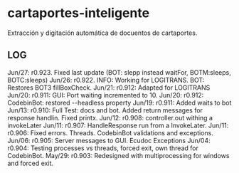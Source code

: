 # cartaportes-inteligente
Extracción y digitación automática de docuentos de cartaportes.

## LOG
Jun/27: r0.923. Fixed last update (BOT: slepp instead waitFor, BOTM:sleeps, BOTC:sleeps)
Jun/26: r0.922. INFO: Working for LOGITRANS. BOT: Restores BOT3 fillBoxCheck. 
Jun/21: r0.912: Adapted for LOGITRANS
Jun/20: r0.911: GUI: Port waiting incremented to 10.
Jun/20: r0.912: CodebinBot: restored --headless property
Jun/19: r0.911: Added waits to bot
Jun/13: r0.910: Full Test: docs and bot. Added return messages for response handlin. Fixed printx.
Jun/12: r0.908: controller.out withing a invokeLater
Jun/11: r0.907: HandleResponse run from a InvokeLater.
Jun/11: r0.906: Fixed errors. Threads. CodebinBot validations and exceptions.
Jun/06: r0.905: Server messages to GUI. Ecudoc Exceptions 
Jun/04: r0.904: Testing processes vs threads, forced exit, own thread for CodebinBot.
May/29: r0.903: Redesigned with multiprocessing for windows and forced exit.


